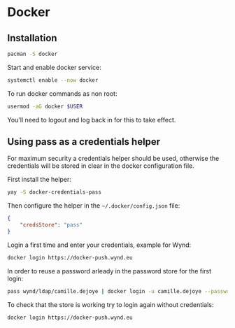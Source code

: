 # Docker

## Installation

```sh
pacman -S docker
```

Start and enable docker service:
```sh
systemctl enable --now docker
```

To run docker commands as non root:
```sh
usermod -aG docker $USER
```

You'll need to logout and log back in for this to take effect.

## Using pass as a credentials helper

For maximum security a credentials helper should be used, otherwise the credentials will be stored in clear in the docker configuration file.

First install the helper:
```sh
yay -S docker-credentials-pass
```

Then configure the helper in the `~/.docker/config.json` file:
```json
{
	"credsStore": "pass"
}
```

Login a first time and enter your credentials, example for Wynd:
```sh
docker login https://docker-push.wynd.eu
```

In order to reuse a password arleady in the password store for the first login:
```sh
pass wynd/ldap/camille.dejoye | docker login -u camille.dejoye --password-stdin https://docker-push.wynd.eu
```

To check that the store is working try to login again without credentials:
```sh
docker login https://docker-push.wynd.eu
```

